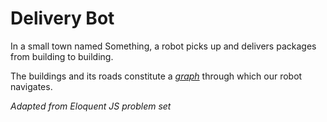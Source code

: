 Delivery Bot
======================

In a small town named Something, a robot picks up and delivers packages from building to building.

The buildings and its roads constitute a [*graph*](https://en.wikipedia.org/wiki/Graph_theory) through which our robot navigates.



*Adapted from Eloquent JS problem set*
